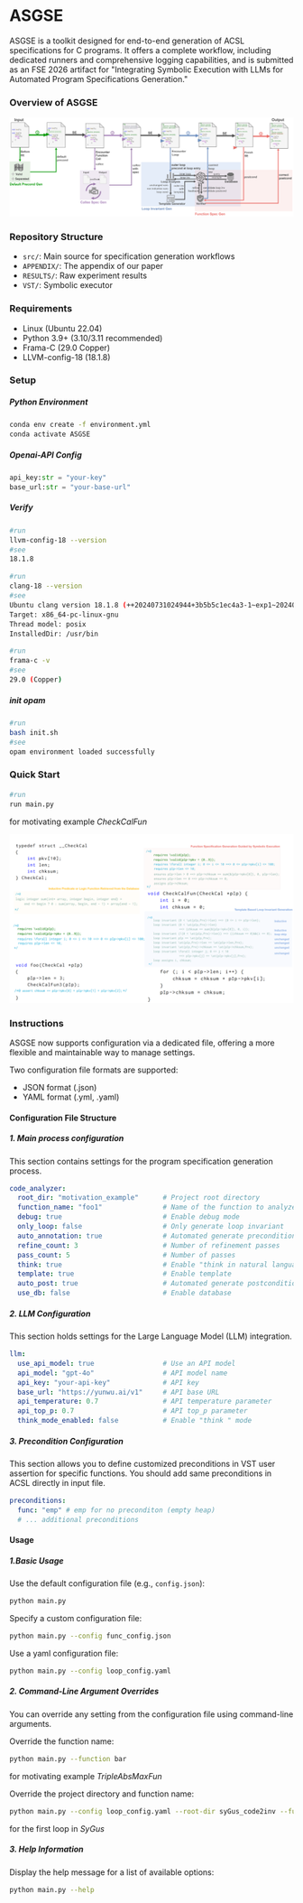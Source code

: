 # ASGSE

ASGSE is a toolkit designed for end-to-end generation of ACSL specifications for C programs. It offers a complete workflow, including dedicated runners and comprehensive logging capabilities, and is submitted as an FSE 2026 artifact for "Integrating Symbolic Execution with LLMs for Automated Program Specifications Generation."

### Overview of ASGSE

![workflow](./images/workflow.png)

### Repository Structure
- `src/`: Main source for specification generation workflows
- `APPENDIX/`: The appendix of our paper
- `RESULTS/`: Raw experiment results
- `VST/`: Symbolic executor

### Requirements
- Linux (Ubuntu 22.04)
- Python 3.9+ (3.10/3.11 recommended)
- Frama-C (29.0 Copper)
- LLVM-config-18 (18.1.8)

### Setup 
##### Python Environment

```bash
conda env create -f environment.yml
conda activate ASGSE
```

##### Openai-API Config

```python
api_key:str = "your-key" 
base_url:str = "your-base-url" 
```

##### Verify

```bash
#run
llvm-config-18 --version
#see
18.1.8
```
```bash
#run
clang-18 --version
#see
Ubuntu clang version 18.1.8 (++20240731024944+3b5b5c1ec4a3-1~exp1~20240731145000.144)
Target: x86_64-pc-linux-gnu
Thread model: posix
InstalledDir: /usr/bin
```

```bash
#run
frama-c -v
#see
29.0 (Copper)
```

##### init opam

```bash
#run
bash init.sh
#see
opam environment loaded successfully
```

### Quick Start

```python
#run
run main.py
```
for motivating example *CheckCalFun*

![example](./images/example.png)

### Instructions

ASGSE now supports configuration via a dedicated file, offering a more flexible and maintainable way to manage settings. 

Two configuration file formats are supported:

- JSON format (.json)
- YAML format (.yml, .yaml)


#### Configuration File Structure

##### 1. Main process configuration

This section contains settings for the program specification generation process.

```yaml
code_analyzer:
  root_dir: "motivation_example"      # Project root directory
  function_name: "foo1"               # Name of the function to analyze
  debug: true                         # Enable debug mode
  only_loop: false                    # Only generate loop invariant
  auto_annotation: true               # Automated generate precondition
  refine_count: 3                     # Number of refinement passes
  pass_count: 5                       # Number of passes
  think: true                         # Enable "think in natural language" mode
  template: true                      # Enable template
  auto_post: true                     # Automated generate postconditions
  use_db: false                       # Enable database
```

##### 2. LLM Configuration 

This section holds settings for the Large Language Model (LLM) integration.

```yml
llm:
  use_api_model: true                 # Use an API model
  api_model: "gpt-4o"                 # API model name
  api_key: "your-api-key"             # API key
  base_url: "https://yunwu.ai/v1"     # API base URL
  api_temperature: 0.7                # API temperature parameter
  api_top_p: 0.7                      # API top_p parameter
  think_mode_enabled: false           # Enable "think " mode
```

##### 3. Precondition Configuration

This section allows you to define customized preconditions in VST user assertion for specific functions. You should add same preconditions in ACSL directly in input file.

```yml
preconditions:
  func: "emp" # emp for no preconditon (empty heap)
  # ... additional preconditions
```

#### Usage

##### 1.Basic Usage

Use the default configuration file (e.g., `config.json`):

```bash
python main.py
```

Specify a custom configuration file:

```bash
python main.py --config func_config.json
```

Use a yaml configuration file:

```bash
python main.py --config loop_config.yaml
```

##### 2. Command-Line Argument Overrides

You can override any setting from the configuration file using command-line arguments.

Override the function name:

```bash
python main.py --function bar
```

for motivating example *TripleAbsMaxFun*

Override the project directory and function name: 

```bash
python main.py --config loop_config.yaml --root-dir syGus_code2inv --function foo1
```

for the first loop in *SyGus*

##### 3. Help Information

Display the help message for a list of available options:

```bash
python main.py --help
```


